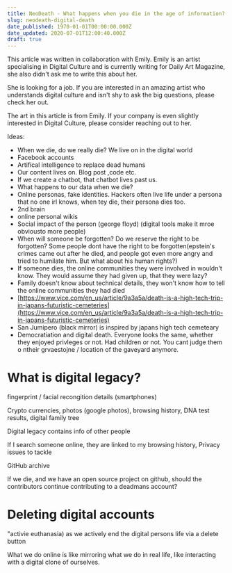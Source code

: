 ```yaml
---
title: NeoDeath - What happens when you die in the age of information?
slug: neodeath-digital-death
date_published: 1970-01-01T00:00:00.000Z
date_updated: 2020-07-01T12:00:40.000Z
draft: true
---
```


This article was written in collaboration with Emily. Emily is an artist specialising in Digital Culture and is currently writing for Daily Art Magazine, she also didn't ask me to write this about her.

She is looking for a job. If you are interested in an amazing artist who understands digital culture and isn't shy to ask the big questions, please check her out.

The art in this article is from Emily. If your company is even slightly interested in Digital Culture, please consider reaching out to her.

Ideas:

- When we die, do we really die? We live on in the digital world
- Facebook accounts
- Artifical intelligence to replace dead humans
- Our content lives on. Blog post ,code etc.
- If we create a chatbot, that chatbot lives past us.
- What happens to our data when we die?
- Online personas, fake identities. Hackers often live life under a persona that no one irl knows, when tey die, their persona dies too.
- 2nd brain
- online personal wikis
- Social impact of the person (george floyd) (digital tools make it mroe obviousto more people)
- When will someone be forgotten? Do we reserve the right to be forgotten? Some people dont have the right to be forgotten(epstein's crimes came out after he died, and people got even more angry and tried to humilate him. But what about his human rights?)
- If someone dies, the online communities they were involved in wouldn't know. They would assume they had given up, that they were lazy? 
- Family doesn't know about technical details, they won't know how to tell the online communities they had died
- [https://www.vice.com/en_us/article/9a3a5a/death-is-a-high-tech-trip-in-japans-futuristic-cemeteries](https://www.vice.com/en_us/article/9a3a5a/death-is-a-high-tech-trip-in-japans-futuristic-cemeteries)
- San Jumipero (black mirror) is inspired by japans high tech cemeteary
- Democratiation and digital death. Everyone looks the same, whether they enjoyed privleges or not. Had children or not. You cant judge them o ntheir grvaestojne / location of the gaveyard anymore.

# What is digital legacy?

fingerprint / facial recongition details (smartphones)

Crypto currencies, photos (google photos), browsing history, DNA test results, digital family tree

Digital legacy contains info of other people

If I search someone online, they are linked to my browsing history, Privacy issues to tackle

GitHub archive

If we die, and we have an open source project on github, should the contributors continue contributing to a deadmans account?

# Deleting digital accounts

"activie euthanasia) as we actively end the digital persons life via a delete button

What we do online is like mirroring what we do in real life, like interacting with a digital clone of ourselves.
